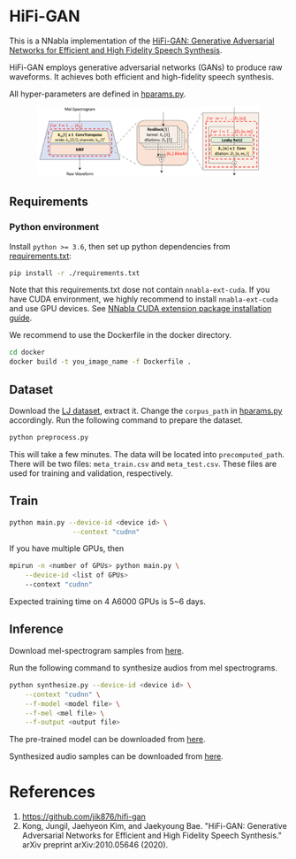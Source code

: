 # HiFi-GAN

This is a NNabla implementation of the [HiFi-GAN: Generative Adversarial Networks for Efficient and High Fidelity Speech Synthesis](https://arxiv.org/abs/2010.05646).

HiFi-GAN employs generative adversarial networks (GANs) to produce raw waveforms. It achieves both efficient and high-fidelity speech synthesis.

All hyper-parameters are defined in [hparams.py](hparams.py).

<center> <img src="./images/hifigan_arch.png" width=80% height=30% > </center>


## Requirements
### Python environment
Install `python >= 3.6`, then set up python dependencies from [requirements.txt](./requirements.txt):

```bash
pip install -r ./requirements.txt
```
Note that this requirements.txt dose not contain `nnabla-ext-cuda`.
If you have CUDA environment, we highly recommend to install `nnabla-ext-cuda` and use GPU devices.
See [NNabla CUDA extension package installation guide](https://nnabla.readthedocs.io/en/latest/python/pip_installation_cuda.html).

We recommend to use the Dockerfile in the docker directory.
```bash
cd docker
docker build -t you_image_name -f Dockerfile .
```

## Dataset
Download the [LJ dataset](https://keithito.com/LJ-Speech-Dataset/), extract it. Change the `corpus_path` in [hparams.py](hparams.py) accordingly. Run the following command to prepare the dataset.
```bash
python preprocess.py
```
This will take a few minutes. The data will be located into `precomputed_path`. There will be two files: `meta_train.csv` and `meta_test.csv`. These files are used for training and validation, respectively.

## Train
```bash
python main.py --device-id <device id> \
                --context "cudnn"
```
If you have multiple GPUs, then 
```bash
mpirun -n <number of GPUs> python main.py \
    --device-id <list of GPUs>
    --context "cudnn"
```
Expected training time on 4 A6000 GPUs is 5~6 days.

## Inference
Download mel-spectrogram samples from [here](https://nnabla.org/pretrained-models/nnabla-examples/speech-synthesis/HiFiGAN/mel_samples.7z).

Run the following command to synthesize audios from mel spectrograms.

```bash
python synthesize.py --device-id <device id> \
    --context "cudnn" \
    --f-model <model file> \
    --f-mel <mel file> \
    --f-output <output file>
```

The pre-trained model can be downloaded from [here](https://nnabla.org/pretrained-models/nnabla-examples/speech-synthesis/HiFiGAN/model.h5).



Synthesized audio samples can be downloaded from [here](https://nnabla.org/pretrained-models/nnabla-examples/speech-synthesis/HiFiGAN/samples.7z).

# References
1. https://github.com/jik876/hifi-gan
2. Kong, Jungil, Jaehyeon Kim, and Jaekyoung Bae. "HiFi-GAN: Generative Adversarial Networks for Efficient and High Fidelity Speech Synthesis." arXiv preprint arXiv:2010.05646 (2020).